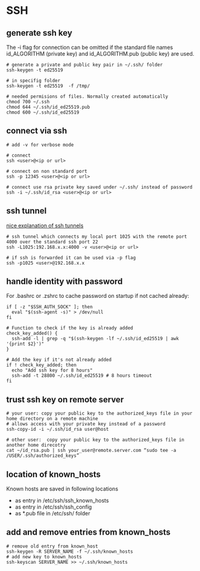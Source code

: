 # SSH


## generate ssh key

The -i flag for connection can be omitted if the standard file names id_ALGORITHM (private key) and id_ALGORITHM.pub (public key) are used.

```shell
# generate a private and public key pair in ~/.ssh/ folder
ssh-keygen -t ed25519 

# in specifig folder
ssh-keygen -t ed25519  -f /tmp/

# needed permisions of files. Normally created automatically
chmod 700 ~/.ssh
chmod 644 ~/.ssh/id_ed25519.pub
chmod 600 ~/.ssh/id_ed25519
```

## connect via ssh

```shell
# add -v for verbose mode

# connect
ssh <user>@<ip or url>

# connect on non standard port
ssh -p 12345 <user>@<ip or url>

# connect use rsa private key saved under ~/.ssh/ instead of password
ssh -i ~/.ssh/id_rsa <user>@<ip or url>
```

## ssh tunnel

[nice explanation of ssh tunnels](https://unix.stackexchange.com/questions/115897/whats-ssh-port-forwarding-and-whats-the-difference-between-ssh-local-and-remot)

```shell
# ssh tunnel which connects my local port 1025 with the remote port 4000 over the standard ssh port 22
ssh -L1025:192.168.x.x:4000 -v <user>@<ip or url>

# if ssh is forwarded it can be used via -p flag
ssh -p1025 <user>@192.168.x.x
```

## handle identity with password

For .bashrc or .zshrc to cache password on startup if not cached already:

```shell
if [ -z "$SSH_AUTH_SOCK" ]; then
  eval "$(ssh-agent -s)" > /dev/null
fi

# Function to check if the key is already added
check_key_added() {
  ssh-add -l | grep -q "$(ssh-keygen -lf ~/.ssh/id_ed25519 | awk '{print $2}')"
}

# Add the key if it's not already added
if ! check_key_added; then
  echo "Add ssh key for 8 hours"
  ssh-add -t 28800 ~/.ssh/id_ed25519 # 8 hours timeout
fi
```

## trust ssh key on remote server

```shell
# your user: copy your public key to the authorized_keys file in your home directory on a remote machine
# allows access with your private key instead of a password
ssh-copy-id -i ~/.ssh/id_rsa user@host

# other user:  copy your public key to the authorized_keys file in another home direcotry
cat ~/id_rsa.pub | ssh your_user@remote.server.com “sudo tee -a /USER/.ssh/authorized_keys”
```

## location of known_hosts

Known hosts are saved in  following locations
- as entry in /etc/ssh/ssh_known_hosts
- as entry in /etc/ssh/ssh_config
- as *.pub file in /etc/ssh/ folder


## add and remove entries from known_hosts 

```shell
# remove old entry from known_host
ssh-keygen -R SERVER_NAME -f ~/.ssh/known_hosts
# add new key to known_hosts
ssh-keyscan SERVER_NAME >> ~/.ssh/known_hosts

